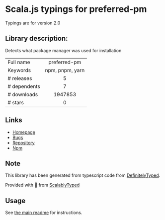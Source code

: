 
# Scala.js typings for preferred-pm

Typings are for version 2.0

## Library description:
Detects what package manager was used for installation

|                    |                 |
| ------------------ | :-------------: |
| Full name          | preferred-pm |
| Keywords           | npm, pnpm, yarn |
| # releases         | 5 |
| # dependents       | 7 |
| # downloads        | 1947853 |
| # stars            | 0 |

## Links
- [Homepage](https://github.com/zkochan/packages#readme)
- [Bugs](https://github.com/zkochan/packages/labels/package%3A%20preferred-pm)
- [Repository](https://github.com/zkochan/packages)
- [Npm](https://www.npmjs.com/package/preferred-pm)
    


## Note
This library has been generated from typescript code from [DefinitelyTyped](https://definitelytyped.org).

Provided with :purple_heart: from [ScalablyTyped](https://github.com/oyvindberg/ScalablyTyped)

## Usage
See [the main readme](../../readme.md) for instructions.


